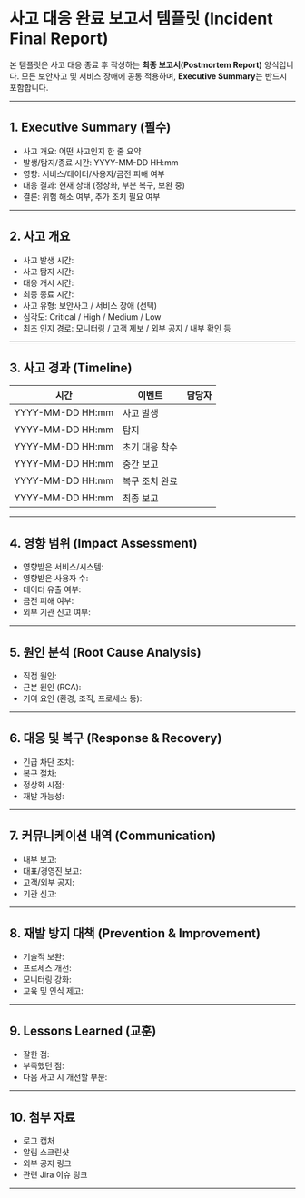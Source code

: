 # 사고 대응 완료 보고서 템플릿 (Incident Final Report)

본 템플릿은 사고 대응 종료 후 작성하는 **최종 보고서(Postmortem Report)** 양식입니다. 모든 보안사고 및 서비스 장애에 공통 적용하며, **Executive Summary**는 반드시 포함합니다.

---

## 1. Executive Summary (필수)

- 사고 개요: 어떤 사고인지 한 줄 요약
- 발생/탐지/종료 시간: YYYY-MM-DD HH:mm
- 영향: 서비스/데이터/사용자/금전 피해 여부
- 대응 결과: 현재 상태 (정상화, 부분 복구, 보완 중)
- 결론: 위험 해소 여부, 추가 조치 필요 여부

---

## 2. 사고 개요

- 사고 발생 시간:
- 사고 탐지 시간:
- 대응 개시 시간:
- 최종 종료 시간:
- 사고 유형: 보안사고 / 서비스 장애 (선택)
- 심각도: Critical / High / Medium / Low
- 최초 인지 경로: 모니터링 / 고객 제보 / 외부 공지 / 내부 확인 등

---

## 3. 사고 경과 (Timeline)

| 시간             | 이벤트         | 담당자 |
| ---------------- | -------------- | ------ |
| YYYY-MM-DD HH:mm | 사고 발생      |        |
| YYYY-MM-DD HH:mm | 탐지           |        |
| YYYY-MM-DD HH:mm | 초기 대응 착수 |        |
| YYYY-MM-DD HH:mm | 중간 보고      |        |
| YYYY-MM-DD HH:mm | 복구 조치 완료 |        |
| YYYY-MM-DD HH:mm | 최종 보고      |        |

---

## 4. 영향 범위 (Impact Assessment)

- 영향받은 서비스/시스템:
- 영향받은 사용자 수:
- 데이터 유출 여부:
- 금전 피해 여부:
- 외부 기관 신고 여부:

---

## 5. 원인 분석 (Root Cause Analysis)

- 직접 원인:
- 근본 원인 (RCA):
- 기여 요인 (환경, 조직, 프로세스 등):

---

## 6. 대응 및 복구 (Response & Recovery)

- 긴급 차단 조치:
- 복구 절차:
- 정상화 시점:
- 재발 가능성:

---

## 7. 커뮤니케이션 내역 (Communication)

- 내부 보고:
- 대표/경영진 보고:
- 고객/외부 공지:
- 기관 신고:

---

## 8. 재발 방지 대책 (Prevention & Improvement)

- 기술적 보완:
- 프로세스 개선:
- 모니터링 강화:
- 교육 및 인식 제고:

---

## 9. Lessons Learned (교훈)

- 잘한 점:
- 부족했던 점:
- 다음 사고 시 개선할 부분:

---

## 10. 첨부 자료

- 로그 캡처
- 알림 스크린샷
- 외부 공지 링크
- 관련 Jira 이슈 링크

---

